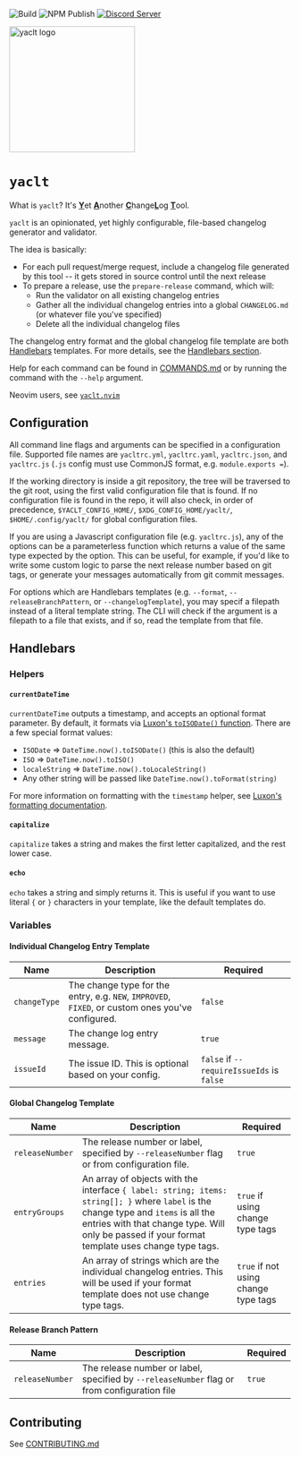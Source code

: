 ![Build](https://github.com/mrjones2014/yaclt/actions/workflows/build.yml/badge.svg) ![NPM Publish](https://github.com/mrjones2014/yaclt/actions/workflows/publish.yml/badge.svg) [![Discord Server](https://img.shields.io/discord/868246245343367169?logo=discord&style=flat)](https://discord.gg/dv5x7tjqYk)

<img src="https://github.com/mrjones2014/yaclt/raw/master/images/logo_color_on_transparent.png" alt="yaclt logo" height="225"/>

# `yaclt`

What is `yaclt`? It's <ins>**Y**</ins>et <ins>**A**</ins>nother <ins>**C**</ins>hange<ins>**L**</ins>og <ins>**T**</ins>ool.

`yaclt` is an opinionated, yet highly configurable, file-based changelog generator and validator.

The idea is basically:

- For each pull request/merge request, include a changelog file generated by this tool -- it gets stored in source control until the next release
- To prepare a release, use the `prepare-release` command, which will:
  - Run the validator on all existing changelog entries
  - Gather all the individual changelog entries into a global `CHANGELOG.md` (or whatever file you've specified)
  - Delete all the individual changelog files

The changelog entry format and the global changelog file template are both [Handlebars](https://handlebarsjs.com) templates.
For more details, see the [Handlebars section](#Handlebars).

Help for each command can be found in [COMMANDS.md](./COMMANDS.md) or by running the command with the `--help` argument.

Neovim users, see [`yaclt.nvim`](https://github.com/mrjones2014/yaclt.nvim)

## Configuration

All command line flags and arguments can be specified in a configuration file. Supported file names are `yacltrc.yml`, `yacltrc.yaml`, `yacltrc.json`, and `yacltrc.js` (`.js` config must use CommonJS
format, e.g. `module.exports =`).

If the working directory is inside a git repository, the tree will be traversed to the git root, using the first valid configuration file that is found. If no configuration file is found in the repo,
it will also check, in order of precedence, `$YACLT_CONFIG_HOME/`, `$XDG_CONFIG_HOME/yaclt/`, `$HOME/.config/yaclt/` for global configuration files.

If you are using a Javascript configuration file (e.g. `yacltrc.js`), any of the options can be a parameterless function which returns a value of the same type expected by the option. This can be useful,
for example, if you'd like to write some custom logic to parse the next release number based on git tags, or generate your messages automatically from git commit messages.

For options which are Handlebars templates (e.g. `--format`, `--releaseBranchPattern`, or `--changelogTemplate`), you may specif a filepath instead of a literal template string.
The CLI will check if the argument is a filepath to a file that exists, and if so, read the template from that file.

## Handlebars

### Helpers

#### `currentDateTime`

`currentDateTime` outputs a timestamp, and accepts an optional format parameter. By default, it formats via
[Luxon's `toISODate()` function](https://github.com/moment/luxon/blob/master/docs/formatting.md#iso-8601). There are a few special
format values:

- `ISODate` => `DateTime.now().toISODate()` (this is also the default)
- `ISO` => `DateTime.now().toISO()`
- `localeString` => `DateTime.now().toLocaleString()`
- Any other string will be passed like `DateTime.now().toFormat(string)`

For more information on formatting with the `timestamp` helper, see [Luxon's formatting documentation](https://github.com/moment/luxon/blob/master/docs/formatting.md).

#### `capitalize`

`capitalize` takes a string and makes the first letter capitalized, and the rest lower case.

#### `echo`

`echo` takes a string and simply returns it. This is useful if you want to use literal `{` or `}` characters in your template, like the default templates do.

### Variables

#### Individual Changelog Entry Template

| Name         | Description                                                                                       | Required                                  |
| ------------ | ------------------------------------------------------------------------------------------------- | ----------------------------------------- |
| `changeType` | The change type for the entry, e.g. `NEW`, `IMPROVED`, `FIXED`, or custom ones you've configured. | `false`                                   |
| `message`    | The change log entry message.                                                                     | `true`                                    |
| `issueId`    | The issue ID. This is optional based on your config.                                              | `false` if `--requireIssueIds` is `false` |

#### Global Changelog Template

| Name            | Description                                                                                                                                                                                                                            | Required                             |
| --------------- | -------------------------------------------------------------------------------------------------------------------------------------------------------------------------------------------------------------------------------------- | ------------------------------------ |
| `releaseNumber` | The release number or label, specified by `--releaseNumber` flag or from configuration file.                                                                                                                                           | `true`                               |
| `entryGroups`   | An array of objects with the interface `{ label: string; items: string[]; }` where `label` is the change type and `items` is all the entries with that change type. Will only be passed if your format template uses change type tags. | `true` if using change type tags     |
| `entries`       | An array of strings which are the individual changelog entries. This will be used if your format template does not use change type tags.                                                                                               | `true` if not using change type tags |

#### Release Branch Pattern

| Name            | Description                                                                                 | Required |
| --------------- | ------------------------------------------------------------------------------------------- | -------- |
| `releaseNumber` | The release number or label, specified by `--releaseNumber` flag or from configuration file | `true`   |

## Contributing

See [CONTRIBUTING.md](./CONTRIBUTING.md)
